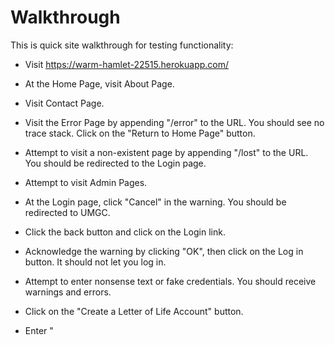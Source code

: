# Walkthrough

This is quick site walkthrough for testing functionality:

- Visit https://warm-hamlet-22515.herokuapp.com/
- At the Home Page, visit About Page.
- Visit Contact Page.
- Visit the Error Page by appending "/error" to the URL. You should see no trace stack.  Click on the "Return to Home Page" button.
- Attempt to visit a non-existent page by appending "/lost" to the URL. You should be redirected to the Login page.
- Attempt to visit Admin Pages.
- At the Login page, click "Cancel" in the warning. You should be redirected to UMGC.
- Click the back button and click on the Login link.
- Acknowledge the warning by clicking "OK", then click on the Log in button. It should not let you log in.
- Attempt to enter nonsense text or fake credentials. You should receive warnings and errors.
- Click on the "Create a Letter of Life Account" button.
- Enter "<script>" (without the quotes) in the Last Name textbox, "P@ssW0rd" in the Password textbox, and "I don't know" in the Security Question text box. Click on "Register". You should receive warnings and errors.
- Enter a set of credentials. DO NOT SELECT ANY ALLERGIES, CONDITIONS, OR MEDICATIONS. I have a known bug where the page returns strings in set format which need to be converted into actual set types.

  - Archer
  - Sterling
  - 03/17/1980
  - 159357258
  - 1 Main St
  - Salisbury
  - MD
  - 21801
  - 4108675309
  - Lana Kane
  - 4105555555
  - 3
  - Dr. Krieger
  - 4105555555
  - ISIS
  - A159357258
  - Checked
  - DNR
  - Allergies
  - Conditions
  - Medications
  - This is a test.
  - sarcher@vlol.gov
  - P@ssW0rd
  - Who is my father?
  - I don't know

- Click on "Register"; you will be redirected to the Login page.
- Enter your credentials and the Log in button.
- Visit the Error Page by appending "/error" to the URL. You should now see a trace stack with details about the error.  Click on the "Return to Home Page" button.
- Click on Admin.
- Click on Allergy management.
- View an Allergy and then return to the allergy list.
- Edit an allergy and save. Re-edit the allergy by returning it to its original value and save.
- Add an allergy (e.g., "Bees", etc.) and save.
- Do a full search for "be", view the allergy, and return to the allergy list.
- Do a table search for "ine", view one of the results, and return to the allergy list.
- Sort the table by Allergy name by selecting the up-and-down arrows in the table heading.
- Attempt to delete "Bees". Click on "Cancel"; nothing shuold be deleted.
- Attempt to delete "Bees" again. Click on "OK"; "Bees" shuold be deleted.
- Click on "Print"; a print dialog should appear. KNOWN BUG - The Actions column is printed or exported as well. Close the print dialog.
- Click on Return to Menu.
- Repeat the process with each Management Page. KNOWN BUG - DO NOT SELECT ANY ALLERGIES, CONDITIONS, OR MEDICATIONS when adding or editing a User. I have a known bug where the page returns strings in set format which need to be converted into actual set types.
- Print out https://github.com/garciart/SWEN670/blob/master/VLOL/qr_code_testpage.pdf or open it on a different device.
- Click on Capture QR Code.
- Select the appropriate camera and hold a QR code to the camera. You should be redirected to the user's profile.
- If possible, attempt to use a QR code that is not on the testpage. You should be redirected to the Error page with a full stack trace.
- Click on the "Return to Home Page" button.
- Log out.

Thanks.